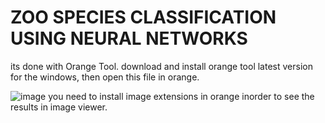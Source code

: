 # ZOO SPECIES CLASSIFICATION USING NEURAL NETWORKS
its done with Orange Tool.
download and install orange tool latest version for the windows, then open this file in orange.

![image](https://github.com/user-attachments/assets/890b5d9d-0d05-4df2-a600-e20400d4cfb1)
you need to install image extensions in orange inorder to see the results in image viewer.
